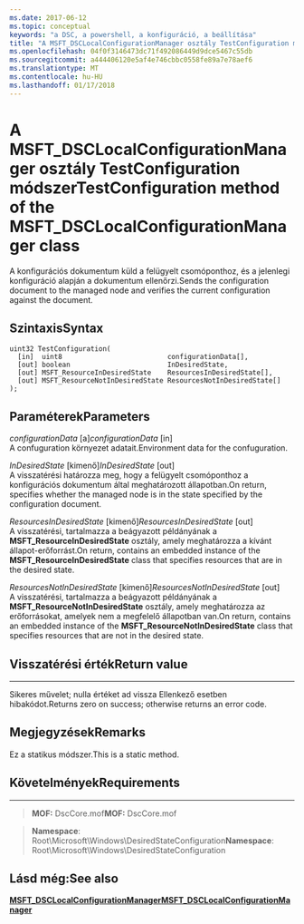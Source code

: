 ```yaml
---
ms.date: 2017-06-12
ms.topic: conceptual
keywords: "a DSC, a powershell, a konfiguráció, a beállítása"
title: "A MSFT_DSCLocalConfigurationManager osztály TestConfiguration módszer"
ms.openlocfilehash: 04f0f3146473dc71f492086449d9dce5467c55db
ms.sourcegitcommit: a444406120e5af4e746cbbc0558fe89a7e78aef6
ms.translationtype: MT
ms.contentlocale: hu-HU
ms.lasthandoff: 01/17/2018
---
```

# <a name="testconfiguration-method-of-the-msftdsclocalconfigurationmanager-class"></a><span data-ttu-id="08cca-103">A MSFT_DSCLocalConfigurationManager osztály TestConfiguration módszer</span><span class="sxs-lookup"><span data-stu-id="08cca-103">TestConfiguration method of the MSFT_DSCLocalConfigurationManager class</span></span>

<span data-ttu-id="08cca-104">A konfigurációs dokumentum küld a felügyelt csomóponthoz, és a jelenlegi konfiguráció alapján a dokumentum ellenőrzi.</span><span class="sxs-lookup"><span data-stu-id="08cca-104">Sends the configuration document to the managed node and verifies the current configuration against the document.</span></span>

<a name="syntax"></a><span data-ttu-id="08cca-105">Szintaxis</span><span class="sxs-lookup"><span data-stu-id="08cca-105">Syntax</span></span>
------

```mof
uint32 TestConfiguration(
  [in]  uint8                          configurationData[],
  [out] boolean                        InDesiredState,
  [out] MSFT_ResourceInDesiredState    ResourcesInDesiredState[],
  [out] MSFT_ResourceNotInDesiredState ResourcesNotInDesiredState[]
);
```

<a name="parameters"></a><span data-ttu-id="08cca-106">Paraméterek</span><span class="sxs-lookup"><span data-stu-id="08cca-106">Parameters</span></span>
----------

<span data-ttu-id="08cca-107">*configurationData* \[a\]</span><span class="sxs-lookup"><span data-stu-id="08cca-107">*configurationData* \[in\]</span></span>  
<span data-ttu-id="08cca-108">A confuguration környezet adatait.</span><span class="sxs-lookup"><span data-stu-id="08cca-108">Environment data for the confuguration.</span></span>

<span data-ttu-id="08cca-109">*InDesiredState* \[kimenő\]</span><span class="sxs-lookup"><span data-stu-id="08cca-109">*InDesiredState* \[out\]</span></span>  
<span data-ttu-id="08cca-110">A visszatérési határozza meg, hogy a felügyelt csomóponthoz a konfigurációs dokumentum által meghatározott állapotban.</span><span class="sxs-lookup"><span data-stu-id="08cca-110">On return, specifies whether the managed node is in the state specified by the configuration document.</span></span>

<span data-ttu-id="08cca-111">*ResourcesInDesiredState* \[kimenő\]</span><span class="sxs-lookup"><span data-stu-id="08cca-111">*ResourcesInDesiredState* \[out\]</span></span>  
<span data-ttu-id="08cca-112">A visszatérési, tartalmazza a beágyazott példányának a **MSFT_ResourceInDesiredState** osztály, amely meghatározza a kívánt állapot-erőforrást.</span><span class="sxs-lookup"><span data-stu-id="08cca-112">On return, contains an embedded instance of the **MSFT_ResourceInDesiredState** class that specifies resources that are in the desired state.</span></span>

<span data-ttu-id="08cca-113">*ResourcesNotInDesiredState* \[kimenő\]</span><span class="sxs-lookup"><span data-stu-id="08cca-113">*ResourcesNotInDesiredState* \[out\]</span></span>  
<span data-ttu-id="08cca-114">A visszatérési, tartalmazza a beágyazott példányának a **MSFT_ResourceNotInDesiredState** osztály, amely meghatározza az erőforrásokat, amelyek nem a megfelelő állapotban van.</span><span class="sxs-lookup"><span data-stu-id="08cca-114">On return, contains an embedded instance of the **MSFT_ResourceNotInDesiredState** class that specifies resources that are not in the desired state.</span></span>

## <a name="return-value"></a><span data-ttu-id="08cca-115">Visszatérési érték</span><span class="sxs-lookup"><span data-stu-id="08cca-115">Return value</span></span>
------------

<span data-ttu-id="08cca-116">Sikeres művelet; nulla értéket ad vissza Ellenkező esetben hibakódot.</span><span class="sxs-lookup"><span data-stu-id="08cca-116">Returns zero on success; otherwise returns an error code.</span></span>

## <a name="remarks"></a><span data-ttu-id="08cca-117">Megjegyzések</span><span class="sxs-lookup"><span data-stu-id="08cca-117">Remarks</span></span>

<span data-ttu-id="08cca-118">Ez a statikus módszer.</span><span class="sxs-lookup"><span data-stu-id="08cca-118">This is a static method.</span></span>

## <a name="requirements"></a><span data-ttu-id="08cca-119">Követelmények</span><span class="sxs-lookup"><span data-stu-id="08cca-119">Requirements</span></span>
------------
><span data-ttu-id="08cca-120">**MOF:** DscCore.mof</span><span class="sxs-lookup"><span data-stu-id="08cca-120">**MOF:** DscCore.mof</span></span>

><span data-ttu-id="08cca-121">**Namespace**: Root\Microsoft\Windows\DesiredStateConfiguration</span><span class="sxs-lookup"><span data-stu-id="08cca-121">**Namespace**: Root\Microsoft\Windows\DesiredStateConfiguration</span></span>


## <a name="see-also"></a><span data-ttu-id="08cca-122">Lásd még:</span><span class="sxs-lookup"><span data-stu-id="08cca-122">See also</span></span>


[<span data-ttu-id="08cca-123">**MSFT_DSCLocalConfigurationManager**</span><span class="sxs-lookup"><span data-stu-id="08cca-123">**MSFT_DSCLocalConfigurationManager**</span></span>](msft-dsclocalconfigurationmanager.md)


 

 



